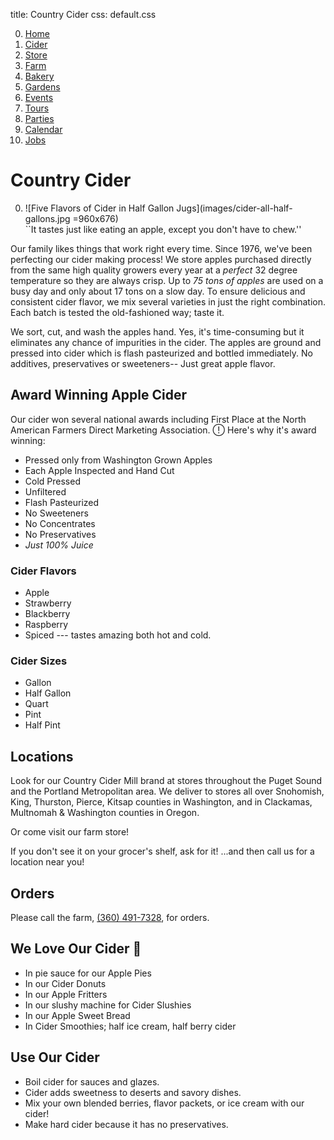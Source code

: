 title: Country Cider
css: default.css

0. [Home](index.html)
1. [Cider](cider.html)
2. [Store](store.html)
3. [Farm](farm.html)
4. [Bakery](bakery.html)
5. [Gardens](gardens.html)
6. [Events](events.html)
7. [Tours](tours.html)
8. [Parties](parties.html)
9. [Calendar](calendar.html)
10. [Jobs](jobs.html)

# Country Cider

0. ![Five Flavors of Cider in Half Gallon Jugs](images/cider-all-half-gallons.jpg =960x676) \
   ``It tastes just like eating an apple, except you don't have to chew.''

Our family likes things that work right every time.
Since 1976, we've been perfecting our cider making process!
We store apples purchased directly from the same high quality growers every year
at a *perfect* 32 degree temperature so they are always crisp.
Up to *75 tons of apples* are used on a busy day and only about 17 tons on a slow day.
To ensure delicious and consistent cider flavor, we mix several varieties in just the right combination.
Each batch is tested the old-fashioned way; taste it.

We sort, cut, and wash the apples hand.
Yes, it's time-consuming but it eliminates any chance of impurities in the cider.
The apples are ground and pressed into cider which is flash pasteurized and bottled immediately.
No additives, preservatives or sweeteners-- Just great apple flavor.

## Award Winning Apple Cider

Our cider won several national awards including First Place at the North American Farmers Direct Marketing Association.
&#xe131;
Here's why it's award winning:

- Pressed only from Washington Grown Apples
- Each Apple Inspected and Hand Cut
- Cold Pressed
- Unfiltered
- Flash Pasteurized
- No Sweeteners
- No Concentrates
- No Preservatives
- *Just 100% Juice*

### Cider Flavors

- Apple
- Strawberry
- Blackberry
- Raspberry
- Spiced --- tastes amazing both hot and cold.

### Cider Sizes

- Gallon
- Half Gallon
- Quart
- Pint
- Half Pint

## Locations

Look for our Country Cider Mill brand at stores throughout the Puget Sound and the Portland Metropolitan area.
We deliver to stores all over Snohomish, King, Thurston, Pierce, Kitsap counties in Washington,
and in Clackamas, Multnomah & Washington counties in Oregon.

Or come visit our farm store!

If you don't see it on your grocer's shelf, ask for it!
...and then call us for a location near you!

## Orders

Please call the farm, [(360) 491-7328](tel:+1-360-491-7328), for orders.

## We Love Our Cider &#x1f970;

- In pie sauce for our Apple Pies
- In our Cider Donuts
- In our Apple Fritters
- In our slushy machine for Cider Slushies
- In our Apple Sweet Bread
- In Cider Smoothies; half ice cream, half berry cider

## Use Our Cider

- Boil cider for sauces and glazes.
- Cider adds sweetness to deserts and savory dishes.
- Mix your own blended berries, flavor packets, or ice cream with our cider!
- Make hard cider because it has no preservatives.

